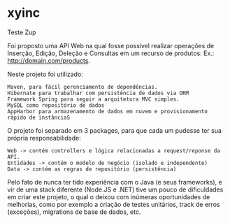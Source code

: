 # xyinc
Teste Zup

Foi proposto uma API Web na qual fosse possível realizar operações de Inserção, Edição, Deleção e Consultas em um recurso de produtos: Ex.: http://domain.com/products.

Neste projeto foi utilizado:

    Maven, para fácil gerenciamento de dependências.
    Hibernate para trabalhar com persistência de dados via ORM
    Framework Spring para seguir a arquitetura MVC simples.
    MySQL como repositório de dados
    AppHarbor para armazenamento de dados em nuvem e provisionamento rápido de instânciaS

O projeto foi separado em 3 packages, para que cada um pudesse ter sua própria responsabilidade:

    Web -> contém controllers e lógica relacionadas a request/reponse da API.
    Entidades -> contém o modelo de negócio (isolado e independente) 
    Data -> contém as regras de repositório (persistência)

Pelo fato de nunca ter tido experiência com o Java (e seus frameworks), e vir de uma stack diferente (Node.JS e .NET) tive um pouco de dificuldades em criar este projeto, o qual o deixou com inúmeras oportunidades de melhorias, como por exemplo a criação de testes unitários, track de erros (exceções), migrations de base de dados, etc.
